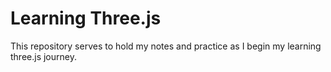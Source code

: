 # Learning Three.js

This repository serves to hold my notes and practice as I begin my learning three.js journey.
